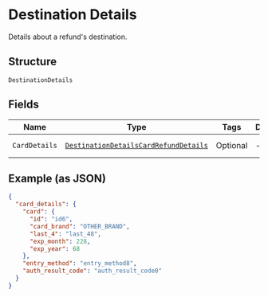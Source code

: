 
# Destination Details

Details about a refund's destination.

## Structure

`DestinationDetails`

## Fields

| Name | Type | Tags | Description | Getter |
|  --- | --- | --- | --- | --- |
| `CardDetails` | [`DestinationDetailsCardRefundDetails`](../../doc/models/destination-details-card-refund-details.md) | Optional | - | DestinationDetailsCardRefundDetails getCardDetails() |

## Example (as JSON)

```json
{
  "card_details": {
    "card": {
      "id": "id6",
      "card_brand": "OTHER_BRAND",
      "last_4": "last_48",
      "exp_month": 228,
      "exp_year": 68
    },
    "entry_method": "entry_method8",
    "auth_result_code": "auth_result_code0"
  }
}
```

